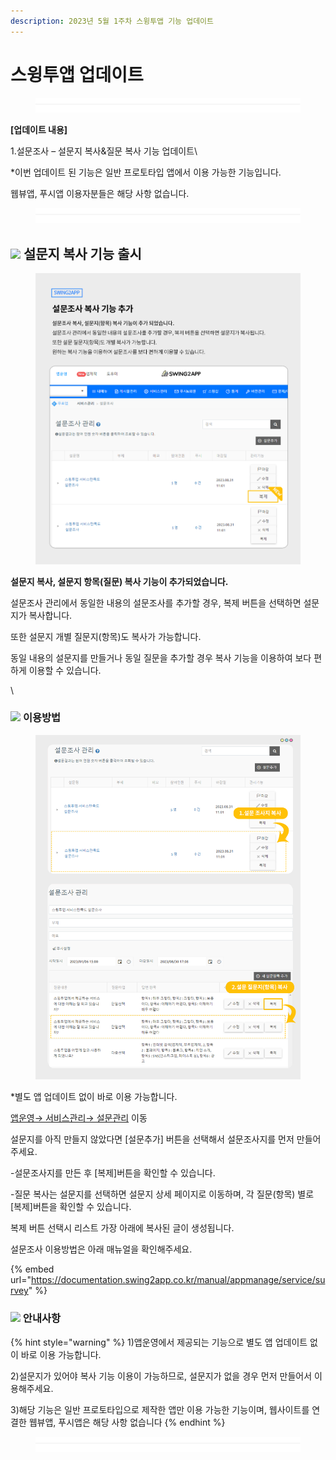 ```yaml
---
description: 2023년 5월 1주차 스윙투앱 기능 업데이트
---
```


# 스윙투앱 업데이트

<figure><img src=".gitbook/assets/구분선 (1).PNG" alt=""><figcaption></figcaption></figure>

﻿**\[업데이트 내용]**

1.설문조사 – 설문지 복사&질문 복사 기능 업데이트\


\*이번 업데이트 된 기능은 일반 프로토타입 앱에서 이용 가능한 기능입니다.

웹뷰앱, 푸시앱 이용자분들은 해당 사항 없습니다.

<figure><img src=".gitbook/assets/구분선 (1).PNG" alt=""><figcaption></figcaption></figure>

## ![](https://wp.swing2app.co.kr/wp-content/uploads/2018/09/%EB%8B%A8%EB%9D%BD1-1.png) 설문지 복사 기능 출시

<div align="left">

<figure><img src=".gitbook/assets/설문복사_업데이트.png" alt=""><figcaption></figcaption></figure>

</div>

**설문지 복사, 설문지 항목(질문) 복사 기능이 추가되었습니다.**

설문조사 관리에서 동일한 내용의 설문조사를 추가할 경우, 복제 버튼을 선택하면 설문지가 복사합니다.

또한 설문지 개별 질문지(항목)도 복사가 가능합니다.

동일 내용의 설문지를 만들거나 동일 질문을 추가할 경우 복사 기능을 이용하여 보다 편하게 이용할 수 있습니다.

\


### ![](https://ncdn2.swing2app.co.kr/public/swing\_notice\_editor\_attach/10532101/20233803.png) **이용방법**

<figure><img src=".gitbook/assets/설문지복사.png" alt=""><figcaption></figcaption></figure>

\*별도 앱 업데이트 없이 바로 이용 가능합니다.

[앱운영→ 서비스관리→ 설문관리](https://www.swing2app.co.kr/view/survey) 이동

설문지를 아직 만들지 않았다면 \[설문추가] 버튼을 선택해서 설문조사지를 먼저 만들어주세요.

\-설문조사지를 만든 후 \[복제]버튼을 확인할 수 있습니다.

\-질문 복사는 설문지를 선택하면 설문지 상세 페이지로 이동하며, 각 질문(항목) 별로 \[복제]버튼을 확인할 수 있습니다.

복제 버튼 선택시 리스트 가장 아래에 복사된 글이 생성됩니다.

설문조사 이용방법은 아래 매뉴얼을 확인해주세요.

{% embed url="https://documentation.swing2app.co.kr/manual/appmanage/service/survey" %}



### ![](.gitbook/assets/warning-\(2\).png) 안내사항

{% hint style="warning" %}
​1)앱운영에서 제공되는 기능으로 별도 앱 업데이트 없이 바로 이용 가능합니다.

2\)설문지가 있어야 복사 기능 이용이 가능하므로, 설문지가 없을 경우 먼저 만들어서 이용해주세요.

3\)해당 기능은 일반 프로토타입으로 제작한 앱만 이용 가능한 기능이며, 웹사이트를 연결한 웹뷰앱, 푸시앱은 해당 사항 없습니다
{% endhint %}

<figure><img src=".gitbook/assets/구분선 (1).PNG" alt=""><figcaption></figcaption></figure>




